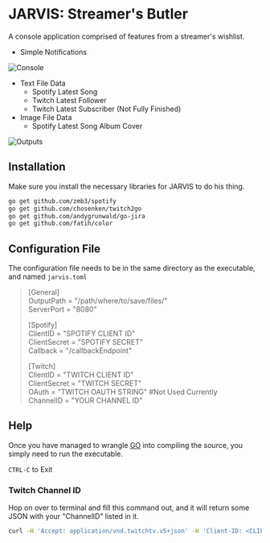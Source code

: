 # JARVIS: Streamer's Butler
A console application comprised of features from a streamer's wishlist.

* Simple Notifications

![Console](https://dl.dropboxusercontent.com/u/118962/JARVIS/console.png)

* Text File Data
    * Spotify Latest Song
    * Twitch Latest Follower
    * Twitch Latest Subscriber (Not Fully Finished)
* Image File Data
    * Spotify Latest Song Album Cover

![Outputs](https://dl.dropboxusercontent.com/u/118962/JARVIS/outputs.png)


## Installation

Make sure you install the necessary libraries for JARVIS to do his thing.
```bash
go get github.com/zmb3/spotify  
go get github.com/chosenken/twitch2go  
go get github.com/andygrunwald/go-jira
go get github.com/fatih/color
```

## Configuration File
The configuration file needs to be in the same directory as the executable, and named `jarvis.toml`

>[General]  
>OutputPath = "/path/where/to/save/files/"  
>ServerPort = "8080"
>  
>[Spotify]  
>ClientID = "SPOTIFY CLIENT ID"  
>ClientSecret = "SPOTIFY SECRET"  
>Callback = "/callbackEndpoint"  
>  
>[Twitch]  
>ClientID = "TWITCH CLIENT ID"  
>ClientSecret = "TWITCH SECRET"  
>OAuth = "TWITCH OAUTH STRING" #Not Used Currently  
>ChannelID = "YOUR CHANNEL ID"   
  
## Help
Once you have managed to wrangle [GO](https://golang.org/) into compiling the source, you simply need to run the executable.

`CTRL-C` to Exit

### Twitch Channel ID
Hop on over to terminal and fill this command out, and it will return some JSON with your "ChannelID" listed in it.
```bash
curl -H 'Accept: application/vnd.twitchtv.v5+json' -H 'Client-ID: <CLIENT ID>' -X GET https://api.twitch.tv/kraken/users?login=<USERNAME>
```